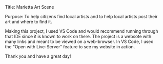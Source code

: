 Title: Marietta Art Scene

Purpose: To help citizens find local artists and to help local artists post their art and where to find it.

Making this project, I used VS Code and would recommend running through that IDE since it is known to work on there. The project is a websote with many links and meant to be viewed on a web-browser.
In VS Code, I used the "Open with Live-Server" feature to see my website in action.

Thank you and have a great day!
